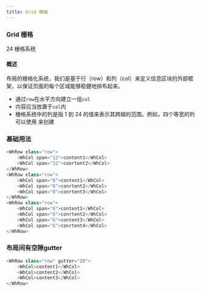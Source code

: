 ```yaml
---
title: Grid 栅格
---
```


### Grid 栅格
24 栅格系统

#### 概述
布局的栅格化系统，我们是基于行（row）和列（col）来定义信息区块的外部框架，以保证页面的每个区域能够稳健地排布起来。

- 通过`row`在水平方向建立一组`col`
- 内容应当放置于`col`内
- 栅格系统中的列是指 1 到 24 的值来表示其跨越的范围。例如，四个等宽的列可以使用 <Col span={6} /> 来创建


<grid-demo></grid-demo>


### 基础用法
```js
<WhRow class="row">
    <WhCol span="12">content1</WhCol>
    <WhCol span="12">conrtent2</WhCol>
</WhRow>
<WhRow class="row">
    <WhCol span="8">content1</WhCol>
    <WhCol span="8">conrtent2</WhCol>
    <WhCol span="8">conrtent3</WhCol>
</WhRow>
<WhRow class="row">
    <WhCol span="6">content1</WhCol>
    <WhCol span="6">conrtent2</WhCol>
    <WhCol span="6">content3</WhCol>
    <WhCol span="6">conrtent4</WhCol>
</WhRow>
```

### 布局间有空隙gutter

<grid-gutter-demo></grid-gutter-demo>

```js
<WhRow class="row" gutter="20">
    <WhCol>content1</WhCol>
    <WhCol>content2</WhCol>
    <WhCol>content3</WhCol>
</WhRow>
```
